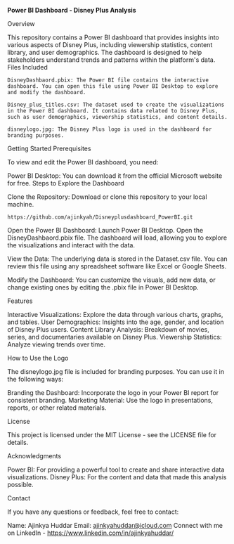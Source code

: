 **Power BI Dashboard - Disney Plus Analysis**

Overview

This repository contains a Power BI dashboard that provides insights into various aspects of Disney Plus, including viewership statistics, content library, and user demographics. The dashboard is designed to help stakeholders understand trends and patterns within the platform's data.
Files Included

    DisneyDashbaord.pbix: The Power BI file contains the interactive dashboard. You can open this file using Power BI Desktop to explore and modify the dashboard.

    Disney_plus_titles.csv: The dataset used to create the visualizations in the Power BI dashboard. It contains data related to Disney Plus, such as user demographics, viewership statistics, and content details.

    disneylogo.jpg: The Disney Plus logo is used in the dashboard for branding purposes.

Getting Started
Prerequisites

To view and edit the Power BI dashboard, you need:

  Power BI Desktop: You can download it from the official Microsoft website for free.
    Steps to Explore the Dashboard

  Clone the Repository: Download or clone this repository to your local machine.

    https://github.com/ajinkyah/Disneyplusdashboard_PowerBI.git

  Open the Power BI Dashboard:
      Launch Power BI Desktop.
      Open the DisneyDashbaord.pbix file.
      The dashboard will load, allowing you to explore the visualizations and interact with the data.

  View the Data:
      The underlying data is stored in the Dataset.csv file. You can review this file using any spreadsheet software like Excel or Google Sheets.

  Modify the Dashboard:
      You can customize the visuals, add new data, or change existing ones by editing the .pbix file in Power BI Desktop.

Features

  Interactive Visualizations: Explore the data through various charts, graphs, and tables.
  User Demographics: Insights into the age, gender, and location of Disney Plus users.
  Content Library Analysis: Breakdown of movies, series, and documentaries available on Disney Plus.
  Viewership Statistics: Analyze viewing trends over time.

How to Use the Logo

The disneylogo.jpg file is included for branding purposes. You can use it in the following ways:

  Branding the Dashboard: Incorporate the logo in your Power BI report for consistent branding.
  Marketing Material: Use the logo in presentations, reports, or other related materials.

License

This project is licensed under the MIT License - see the LICENSE file for details.

Acknowledgments

  Power BI: For providing a powerful tool to create and share interactive data visualizations.
  Disney Plus: For the content and data that made this analysis possible.

Contact

If you have any questions or feedback, feel free to contact:

  Name: Ajinkya Huddar
  Email: ajinkyahuddar@icloud.com
  Connect with me on LinkedIn - https://www.linkedin.com/in/ajinkyahuddar/
